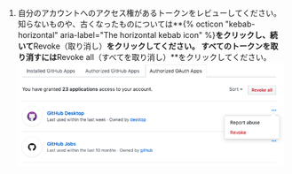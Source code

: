 1. 自分のアカウントへのアクセス権があるトークンをレビューしてください。 知らないものや、古くなったものについては**{% octicon "kebab-horizontal" aria-label="The horizontal kebab icon" %}**をクリックし、続いて**Revoke（取り消し）**をクリックしてください。 すべてのトークンを取り消すには**Revoke all（すべてを取り消し）**をクリックしてください。 ![許可された {% data variables.product.prodname_oauth_apps %} のリスト](/assets/images/help/settings/revoke-oauth-app.png)
